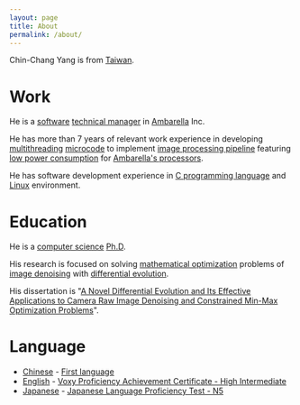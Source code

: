 ```yaml
---
layout: page
title: About
permalink: /about/
---
```


Chin-Chang Yang is from [Taiwan](https://en.wikipedia.org/wiki/Taiwan).

# Work

He is a [software](https://en.wikipedia.org/wiki/Software) [technical manager](https://en.wikipedia.org/wiki/Technical_director) in [Ambarella](http://ambarella.com) Inc.

He has more than 7 years of relevant work experience in developing [multithreading](https://en.wikipedia.org/wiki/Multithreading_(computer_architecture)) [microcode](https://en.wikipedia.org/wiki/Microcode) to implement  [image processing pipeline](https://www.ambarella.com/technology/#image-quality) featuring [low power consumption](https://www.ambarella.com/technology/#low-power) for [Ambarella's processors](https://www.ambarella.com/products/automotive/).

He has software development experience in [C programming language](https://en.wikipedia.org/wiki/C_(programming_language)) and [Linux](https://en.wikipedia.org/wiki/Linux) environment.

# Education

He is a [computer science](https://en.wikipedia.org/wiki/Computer_science) [Ph.D](https://en.wikipedia.org/wiki/Doctor_of_Philosophy).

His research is focused on solving [mathematical optimization](https://en.wikipedia.org/wiki/Mathematical_optimization) problems of [image denoising](https://doi.org/10.1109/TCYB.2016.2611679) with [differential evolution](https://doi.org/10.1109/TEVC.2013.2297160).

His dissertation is "[A Novel Differential Evolution and Its Effective Applications to Camera Raw Image Denoising and Constrained Min-Max Optimization Problems](https://hdl.handle.net/11296/74fy2g)".

# Language
- [Chinese](https://en.wikipedia.org/wiki/Chinese_language) - [First language](https://en.wikipedia.org/wiki/First_language)
- [English](https://en.wikipedia.org/wiki/English_language) - [Voxy Proficiency Achievement Certificate - High Intermediate](https://app.voxy.com/certificates/proficiency-test/6321e5472ae91c0935649fbc/)
- [Japanese](https://en.wikipedia.org/wiki/Japanese_language) - [Japanese Language Proficiency Test - N5](/assets/JLPT_CCY_N5.png)